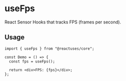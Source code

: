 # useFps

React Sensor Hooks that tracks FPS (frames per second).

## Usage

```tsx
import { useFps } from "@reactuses/core";

const Demo = () => {
  const fps = useFps();

  return <div>FPS: {fps}</div>;
};
```
